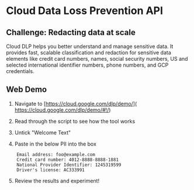 # Cloud Data Loss Prevention API 

## Challenge: Redacting data at scale 

Cloud DLP helps you better understand and manage sensitive data. It provides fast, scalable classification and redaction for sensitive data elements like credit card numbers, names, social security numbers, US and selected international identifier numbers, phone numbers, and GCP credentials. 

## Web Demo

1. Navigate to [https://cloud.google.com/dlp/demo/](
https://cloud.google.com/dlp/demo/#!/)

2. Read through the script to see how the tool works

3. Untick "Welcome Text"

4. Paste in the below PII into the box
```
    Email address: foo@example.com
    Credit card number: 4012-8888-8888-1881
    National Provider Identifier: 1245319599
    Driver's license: AC333991
```

5. Review the results and experiment!
